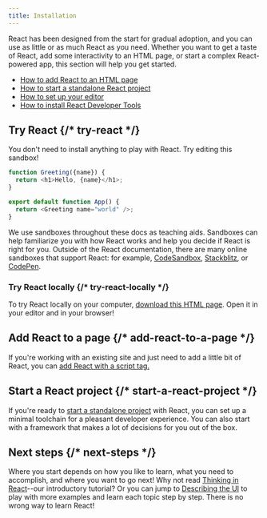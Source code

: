 ```yaml
---
title: Installation
---
```


<Intro>

React has been designed from the start for gradual adoption, and you can use as little or as much React as you need. Whether you want to get a taste of React, add some interactivity to an HTML page, or start a complex React-powered app, this section will help you get started.

</Intro>

<YouWillLearn>

- [How to add React to an HTML page](/learn/add-react-to-a-website)
- [How to start a standalone React project](/learn/start-a-new-react-project)
- [How to set up your editor](/learn/editor-setup)
- [How to install React Developer Tools](/learn/react-developer-tools)

</YouWillLearn>

## Try React {/* try-react */}

You don't need to install anything to play with React. Try editing this sandbox!

<Sandpack>

```js
function Greeting({name}) {
  return <h1>Hello, {name}</h1>;
}

export default function App() {
  return <Greeting name="world" />;
}
```

</Sandpack>

We use sandboxes throughout these docs as teaching aids. Sandboxes can help familiarize you with how React works and help you decide if React is right for you. Outside of the React documentation, there are many online sandboxes that support React: for example, [CodeSandbox](https://codesandbox.io/s/new), [Stackblitz](https://stackblitz.com/fork/react), or [CodePen](https://codepen.io/pen/?template=wvdqJJm).

### Try React locally {/* try-react-locally */}

To try React locally on your computer, [download this HTML page](https://raw.githubusercontent.com/reactjs/reactjs.org/main/static/html/single-file-example.html). Open it in your editor and in your browser!

## Add React to a page {/* add-react-to-a-page */}

If you're working with an existing site and just need to add a little bit of React, you can [add React with a script tag.](/learn/add-react-to-a-website)

## Start a React project {/* start-a-react-project */}

If you're ready to [start a standalone project](/learn/start-a-new-react-project) with React, you can set up a minimal toolchain for a pleasant developer experience. You can also start with a framework that makes a lot of decisions for you out of the box.

## Next steps {/* next-steps */}

Where you start depends on how you like to learn, what you need to accomplish, and where you want to go next! Why not read [Thinking in React](/learn/thinking-in-react)--our introductory tutorial? Or you can jump to [Describing the UI](/learn/describing-the-ui) to play with more examples and learn each topic step by step. There is no wrong way to learn React!
